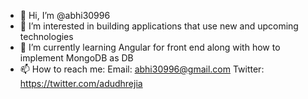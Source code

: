 - 👋 Hi, I’m @abhi30996
- 👀 I’m interested in building applications that use new and upcoming technologies
- 🌱 I’m currently learning Angular for front end along with how to implement MongoDB as DB
- 📫 How to reach me:
  Email: abhi30996@gmail.com
  Twitter: https://twitter.com/adudhrejia

<!---
abhi30996/abhi30996 is a ✨ special ✨ repository because its `README.md` (this file) appears on your GitHub profile.
You can click the Preview link to take a look at your changes.
--->
